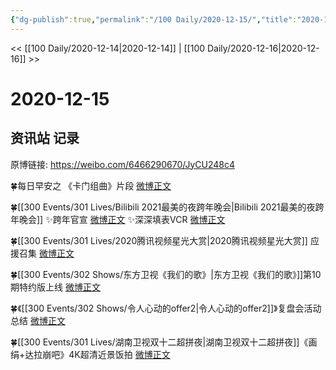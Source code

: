 ```yaml
---
{"dg-publish":true,"permalink":"/100 Daily/2020-12-15/","title":"2020-12-15","created":"2023-04-08T17:49:47.367+08:00","updated":"2023-04-08T17:50:36.224+08:00"}
---
```



<< [[100 Daily/2020-12-14\|2020-12-14]] | [[100 Daily/2020-12-16\|2020-12-16]] >>

# 2020-12-15

## 资讯站 记录

原博链接: https://weibo.com/6466290670/JyCU248c4

🍀每日早安之
《卡门组曲》片段 [微博正文](https://weibo.com/6466290670/Jyxjug3Ee)

🍀[[300 Events/301 Lives/Bilibili 2021最美的夜跨年晚会\|Bilibili 2021最美的夜跨年晚会]]
✨跨年官宣 [微博正文](https://weibo.com/6466290670/JyAHI6yt0)
✨深深填表VCR [微博正文](https://weibo.com/6466290670/JyAJ0drAV)

🍀[[300 Events/301 Lives/2020腾讯视频星光大赏\|2020腾讯视频星光大赏]] 应援召集 [微博正文](https://weibo.com/6466290670/JyyYgydTj)

🍀[[300 Events/302 Shows/东方卫视《我们的歌》\|东方卫视《我们的歌》]]第10期特约版上线 [微博正文](https://weibo.com/6466290670/JyCIaiBZo)

🍀《[[300 Events/302 Shows/令人心动的offer2\|令人心动的offer2]]》复盘会活动总结 [微博正文](https://weibo.com/6466290670/JyBSfrwrb)

🍀[[300 Events/301 Lives/湖南卫视双十二超拼夜\|湖南卫视双十二超拼夜]]《画绢+达拉崩吧》4K超清近景饭拍 [微博正文](https://weibo.com/6466290670/JyxSNd5qS)
